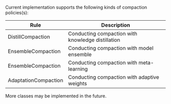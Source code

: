 Current implementation supports the following kinds of compaction policies(s):

| Rule | Description |
| ------ | ------ |
|DistillCompaction | Conducting compaction with knowledge distillation |
|EnsembleCompaction| Conducting compaction with model ensemble|
|EnsembleCompaction| Conducting compaction with meta-learning|
|AdaptationCompaction| Conducting compaction with adaptive weights|


More classes may be implemented in the future.
